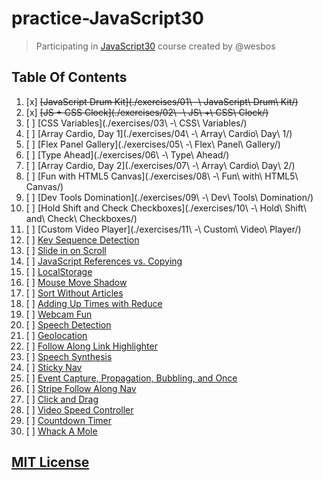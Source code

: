 # practice-JavaScript30

> Participating in [JavaScript30](https://javascript30.com) course created by @wesbos

## Table Of Contents

1. [x] ~~[JavaScript Drum Kit](./exercises/01\ -\ JavaScript\ Drum\ Kit/)~~
2. [x] ~~[JS + CSS Clock](./exercises/02\ -\ JS\ +\ CSS\ Clock/)~~
3. [ ] [CSS Variables](./exercises/03\ -\ CSS\ Variables/)
4. [ ] [Array Cardio, Day 1](./exercises/04\ -\ Array\ Cardio\ Day\ 1/)
5. [ ] [Flex Panel Gallery](./exercises/05\ -\ Flex\ Panel\ Gallery/)
6. [ ] [Type Ahead](./exercises/06\ -\ Type\ Ahead/)
7. [ ] [Array Cardio, Day 2](./exercises/07\ -\ Array\ Cardio\ Day\ 2/)
8. [ ] [Fun with HTML5 Canvas](./exercises/08\ -\ Fun\ with\ HTML5\ Canvas/)
9. [ ] [Dev Tools Domination](./exercises/09\ -\ Dev\ Tools\ Domination/)
10. [ ] [Hold Shift and Check Checkboxes](./exercises/10\ -\ Hold\ Shift\ and\ Check\ Checkboxes/)
11. [ ] [Custom Video Player](./exercises/11\ -\ Custom\ Video\ Player/)
12. [ ] [Key Sequence Detection](#)
13. [ ] [Slide in on Scroll](#)
14. [ ] [JavaScript References vs. Copying](#)
15. [ ] [LocalStorage](#)
16. [ ] [Mouse Move Shadow](#)
17. [ ] [Sort Without Articles](#)
18. [ ] [Adding Up Times with Reduce](#)
19. [ ] [Webcam Fun](#)
20. [ ] [Speech Detection](#)
21. [ ] [Geolocation](#)
22. [ ] [Follow Along Link Highlighter](#)
23. [ ] [Speech Synthesis](#)
24. [ ] [Sticky Nav](#)
25. [ ] [Event Capture, Propagation, Bubbling, and Once](#)
26. [ ] [Stripe Follow Along Nav](#)
27. [ ] [Click and Drag](#)
28. [ ] [Video Speed Controller](#)
29. [ ] [Countdown Timer](#)
30. [ ] [Whack A Mole](#)

## [MIT License](LICENSE)
